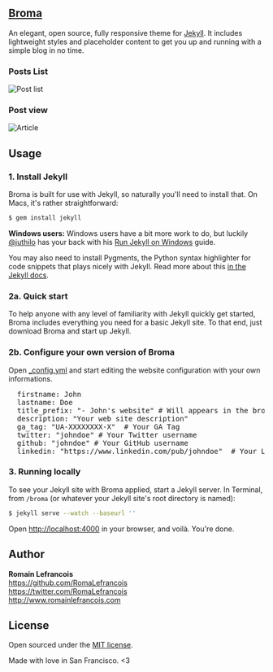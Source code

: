 ## [Broma](http://romalefrancois.github.io/broma)

An elegant, open source, fully responsive theme for [Jekyll](http://jekyllrb.com/). It includes lightweight styles and placeholder content to get you up and running with a simple blog in no time.

### Posts List
![Post list](https://cloud.githubusercontent.com/assets/2098871/3170120/04617e9a-ebb0-11e3-85b8-44fbc44fe7ff.png)
### Post view 
![Article](https://cloud.githubusercontent.com/assets/2098871/3170125/2fb65a3e-ebb0-11e3-8ee8-1051140f296b.png)


## Usage

### 1. Install Jekyll

Broma is built for use with Jekyll, so naturally you'll need to install that. On Macs, it's rather straightforward:

```bash
$ gem install jekyll
```

**Windows users:** Windows users have a bit more work to do, but luckily [@juthilo](https://github.com/juthilo) has your back with his [Run Jekyll on Windows](https://github.com/juthilo/run-jekyll-on-windows) guide.

You may also need to install Pygments, the Python syntax highlighter for code snippets that plays nicely with Jekyll. Read more about this [in the Jekyll docs](http://jekyllrb.com/docs/templates/#code_snippet_highlighting).

### 2a. Quick start

To help anyone with any level of familiarity with Jekyll quickly get started, Broma includes everything you need for a basic Jekyll site. To that end, just download Broma and start up Jekyll.

### 2b. Configure your own version of Broma

Open [_config.yml](_config.yml) and start editing the website configuration with your own informations.
<pre>
  firstname: John  
  lastname: Doe  
  title_prefix: "- John's website" # Will appears in the browser bar  
  description: "Your web site description"  
  ga_tag: "UA-XXXXXXXX-X"  # Your GA Tag
  twitter: "johndoe" # Your Twitter username
  github: "johndoe" # Your GitHub username
  linkedin: "https://www.linkedin.com/pub/johndoe"  # Your LinkedIn profile URL
</pre>
### 3. Running locally

To see your Jekyll site with Broma applied, start a Jekyll server. In Terminal, from `/broma` (or whatever your Jekyll site's root directory is named):

```bash
$ jekyll serve --watch --baseurl ''
```

Open <http://localhost:4000> in your browser, and voilà. You're done.

## Author

**Romain Lefrancois**  
<https://github.com/RomaLefrancois>  
<https://twitter.com/RomaLefrancois>  
<http://www.romainlefrancois.com>  


## License

Open sourced under the [MIT license](LICENSE.md).

Made with love in San Francisco. <3

